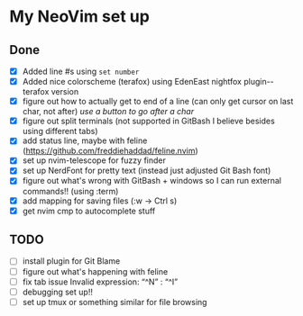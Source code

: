 # My NeoVim set up

## Done
- [X] Added line #s using `set number`
- [X] Added nice colorscheme (terafox) using EdenEast nightfox plugin--terafox version
- [X] figure out how to actually get to end of a line (can only get cursor on last char, not after) *use a button to go after a char*
- [X] figure out split terminals (not supported in GitBash I believe besides using different tabs)
- [X] add status line, maybe with feline (https://github.com/freddiehaddad/feline.nvim)
- [X] set up nvim-telescope for fuzzy finder
- [X] set up NerdFont for pretty text (instead just adjusted Git Bash font)
- [X] figure out what's wrong with GitBash + windows so I can run external commands!! (using :term)
- [X] add mapping for saving files (:w -> Ctrl s)
- [X] get nvim cmp to autocomplete stuff

## TODO
- [ ] install plugin for Git Blame
- [ ] figure out what's happening with feline
- [ ] fix tab issue  Invalid expression: “\^N” : “\^I”
- [ ] debugging set up!!
- [ ] set up tmux or something similar for file browsing
